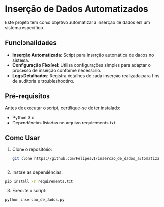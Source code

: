 # Inserção de Dados Automatizados

Este projeto tem como objetivo automatizar a inserção de dados em um sistema específico.

## Funcionalidades

- **Inserção Automatizada**: Script para inserção automática de dados no sistema.
- **Configuração Flexível**: Utiliza configurações simples para adaptar o processo de inserção conforme necessário.
- **Logs Detalhados**: Registra detalhes de cada inserção realizada para fins de auditoria e troubleshooting.

## Pré-requisitos

Antes de executar o script, certifique-se de ter instalado:

- Python 3.x
- Dependências listadas no arquivo requirements.txt

## Como Usar

1. Clone o repositório:

   ```bash
   git clone https://github.com/Felipesv1/insercao_de_dados_automatizados.git
  

2. Instale as dependências:

  ```bash
  pip install -r requirements.txt
  ```

3. Execute o script:
   
  ```bash
  python insercao_de_dados.py
